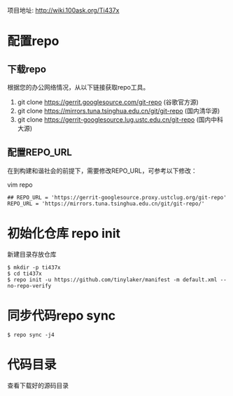 
项目地址: http://wiki.100ask.org/Ti437x

# 配置repo

## 下载repo
根据您的办公网络情况，从以下链接获取repo工具。

1. git clone https://gerrit.googlesource.com/git-repo (谷歌官方源)
2. git clone https://mirrors.tuna.tsinghua.edu.cn/git/git-repo (国内清华源) 
3. git clone https://gerrit-googlesource.lug.ustc.edu.cn/git-repo (国内中科大源)


## 配置REPO_URL
在到构建和谐社会的前提下，需要修改REPO_URL，可参考以下修改：

  vim repo

```
## REPO_URL = 'https://gerrit-googlesource.proxy.ustclug.org/git-repo'
REPO_URL = 'https://mirrors.tuna.tsinghua.edu.cn/git/git-repo/'
```

# 初始化仓库 repo init

新建目录存放仓库

```
$ mkdir -p ti437x
$ cd ti437x
$ repo init -u https://github.com/tinylaker/manifest -m default.xml --no-repo-verify
```

# 同步代码repo sync

```
$ repo sync -j4

```
# 代码目录
查看下载好的源码目录

